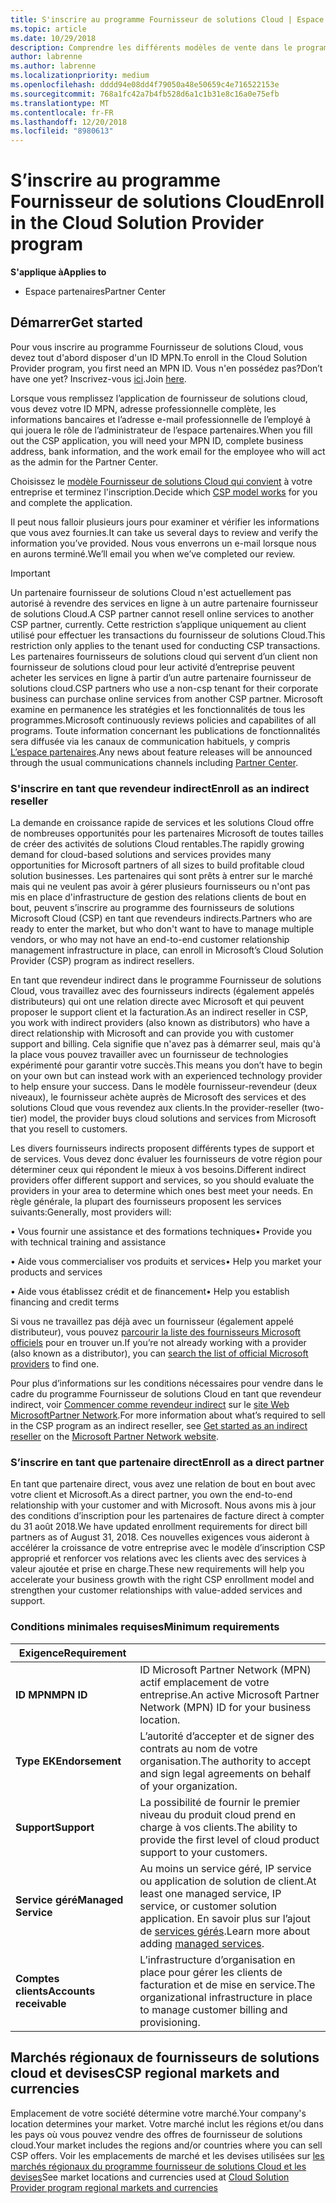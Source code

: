 ```yaml
---
title: S'inscrire au programme Fournisseur de solutions Cloud | Espace partenaires
ms.topic: article
ms.date: 10/29/2018
description: Comprendre les différents modèles de vente dans le programme Fournisseur de solutions Cloud et déterminer celui qui convient le mieux à votre entreprise.
author: labrenne
ms.author: labrenne
ms.localizationpriority: medium
ms.openlocfilehash: dddd94e08dd4f79050a48e50659c4e716522153e
ms.sourcegitcommit: 768a1fc42a7b4fb528d6a1c1b31e8c16a0e75efb
ms.translationtype: MT
ms.contentlocale: fr-FR
ms.lasthandoff: 12/20/2018
ms.locfileid: "8980613"
---
```

# <a name="enroll-in-the-cloud-solution-provider-program"></a><span data-ttu-id="d91cf-103">S’inscrire au programme Fournisseur de solutions Cloud</span><span class="sxs-lookup"><span data-stu-id="d91cf-103">Enroll in the Cloud Solution Provider program</span></span>

**<span data-ttu-id="d91cf-104">S'applique à</span><span class="sxs-lookup"><span data-stu-id="d91cf-104">Applies to</span></span>**

-  <span data-ttu-id="d91cf-105">Espace partenaires</span><span class="sxs-lookup"><span data-stu-id="d91cf-105">Partner Center</span></span>


## <a name="get-started"></a><span data-ttu-id="d91cf-106">Démarrer</span><span class="sxs-lookup"><span data-stu-id="d91cf-106">Get started</span></span>

<span data-ttu-id="d91cf-107">Pour vous inscrire au programme Fournisseur de solutions Cloud, vous devez tout d'abord disposer d'un ID MPN.</span><span class="sxs-lookup"><span data-stu-id="d91cf-107">To enroll in the Cloud Solution Provider program, you first need an MPN ID.</span></span> <span data-ttu-id="d91cf-108">Vous n'en possédez pas?</span><span class="sxs-lookup"><span data-stu-id="d91cf-108">Don’t have one yet?</span></span> <span data-ttu-id="d91cf-109">Inscrivez-vous [ici](https://epe.mspartner.microsoft.com/EPE/portal/en-US?partnerid=).</span><span class="sxs-lookup"><span data-stu-id="d91cf-109">Join [here](https://epe.mspartner.microsoft.com/EPE/portal/en-US?partnerid=).</span></span>

<span data-ttu-id="d91cf-110">Lorsque vous remplissez l’application de fournisseur de solutions cloud, vous devez votre ID MPN, adresse professionnelle complète, les informations bancaires et l’adresse e-mail professionnelle de l’employé à qui jouera le rôle de l’administrateur de l’espace partenaires.</span><span class="sxs-lookup"><span data-stu-id="d91cf-110">When you fill out the CSP application, you will need your MPN ID, complete business address, bank information, and the work email for the employee who will act as the admin for the Partner Center.</span></span>

<span data-ttu-id="d91cf-111">Choisissez le [modèle Fournisseur de solutions Cloud qui convient](https://partnercenter.microsoft.com/en-us/cloud-solution-provider/csp-enrollment) à votre entreprise et terminez l'inscription.</span><span class="sxs-lookup"><span data-stu-id="d91cf-111">Decide which [CSP model works](https://partnercenter.microsoft.com/en-us/cloud-solution-provider/csp-enrollment) for you and complete the application.</span></span> 

<span data-ttu-id="d91cf-112">Il peut nous falloir plusieurs jours pour examiner et vérifier les informations que vous avez fournies.</span><span class="sxs-lookup"><span data-stu-id="d91cf-112">It can take us several days to review and verify the information you’ve provided.</span></span> <span data-ttu-id="d91cf-113">Nous vous enverrons un e-mail lorsque nous en aurons terminé.</span><span class="sxs-lookup"><span data-stu-id="d91cf-113">We’ll email you when we’ve completed our review.</span></span>

> [!IMPORTANT]  
> <span data-ttu-id="d91cf-114">Un partenaire fournisseur de solutions Cloud n'est actuellement pas autorisé à revendre des services en ligne à un autre partenaire fournisseur de solutions Cloud.</span><span class="sxs-lookup"><span data-stu-id="d91cf-114">A CSP partner cannot resell online services to another CSP partner, currently.</span></span> <span data-ttu-id="d91cf-115">Cette restriction s’applique uniquement au client utilisé pour effectuer les transactions du fournisseur de solutions Cloud.</span><span class="sxs-lookup"><span data-stu-id="d91cf-115">This restriction only applies to the tenant used for conducting CSP transactions.</span></span> <span data-ttu-id="d91cf-116">Les partenaires fournisseurs de solutions cloud qui servent d’un client non fournisseur de solutions cloud pour leur activité d’entreprise peuvent acheter les services en ligne à partir d’un autre partenaire fournisseur de solutions cloud.</span><span class="sxs-lookup"><span data-stu-id="d91cf-116">CSP partners who use a non-csp tenant for their corporate business can purchase online services from another CSP partner.</span></span> <span data-ttu-id="d91cf-117">Microsoft examine en permanence les stratégies et les fonctionnalités de tous les programmes.</span><span class="sxs-lookup"><span data-stu-id="d91cf-117">Microsoft continuously reviews policies and capabilites of all programs.</span></span> <span data-ttu-id="d91cf-118">Toute information concernant les publications de fonctionnalités sera diffusée via les canaux de communication habituels, y compris [L’espace partenaires](https://partner.microsoft.com/en-us/pcv/announcements).</span><span class="sxs-lookup"><span data-stu-id="d91cf-118">Any news about feature releases will be announced through the usual communications channels including [Partner Center](https://partner.microsoft.com/en-us/pcv/announcements).</span></span>

### <a name="enroll-as-an-indirect-reseller"></a><span data-ttu-id="d91cf-119">S'inscrire en tant que revendeur indirect</span><span class="sxs-lookup"><span data-stu-id="d91cf-119">Enroll as an indirect reseller</span></span>

<span data-ttu-id="d91cf-120">La demande en croissance rapide de services et les solutions Cloud offre de nombreuses opportunités pour les partenaires Microsoft de toutes tailles de créer des activités de solutions Cloud rentables.</span><span class="sxs-lookup"><span data-stu-id="d91cf-120">The rapidly growing demand for cloud-based solutions and services provides many opportunities for Microsoft partners of all sizes to build profitable cloud solution businesses.</span></span> <span data-ttu-id="d91cf-121">Les partenaires qui sont prêts à entrer sur le marché mais qui ne veulent pas avoir à gérer plusieurs fournisseurs ou n'ont pas mis en place d'infrastructure de gestion des relations clients de bout en bout, peuvent s’inscrire au programme des fournisseurs de solutions Microsoft Cloud (CSP) en tant que revendeurs indirects.</span><span class="sxs-lookup"><span data-stu-id="d91cf-121">Partners who are ready to enter the market, but who don't want to have to manage multiple vendors, or who may not have an end-to-end customer relationship management infrastructure in place, can enroll in Microsoft’s Cloud Solution Provider (CSP) program as indirect resellers.</span></span>

<span data-ttu-id="d91cf-122">En tant que revendeur indirect dans le programme Fournisseur de solutions Cloud, vous travaillez avec des fournisseurs indirects (également appelés distributeurs) qui ont une relation directe avec Microsoft et qui peuvent proposer le support client et la facturation.</span><span class="sxs-lookup"><span data-stu-id="d91cf-122">As an indirect reseller in CSP, you work with indirect providers (also known as distributors) who have a direct relationship with Microsoft and can provide you with customer support and billing.</span></span> <span data-ttu-id="d91cf-123">Cela signifie que n'avez pas à démarrer seul, mais qu'à la place vous pouvez travailler avec un fournisseur de technologies expérimenté pour garantir votre succès.</span><span class="sxs-lookup"><span data-stu-id="d91cf-123">This means you don’t have to begin on your own but can instead work with an experienced technology provider to help ensure your success.</span></span> <span data-ttu-id="d91cf-124">Dans le modèle fournisseur-revendeur (deux niveaux), le fournisseur achète auprès de Microsoft des services et des solutions Cloud que vous revendez aux clients.</span><span class="sxs-lookup"><span data-stu-id="d91cf-124">In the provider-reseller (two-tier) model, the provider buys cloud solutions and services from Microsoft that you resell to customers.</span></span>

<span data-ttu-id="d91cf-125">Les divers fournisseurs indirects proposent différents types de support et de services. Vous devez donc évaluer les fournisseurs de votre région pour déterminer ceux qui répondent le mieux à vos besoins.</span><span class="sxs-lookup"><span data-stu-id="d91cf-125">Different indirect providers offer different support and services, so you should evaluate the providers in your area to determine which ones best meet your needs.</span></span> <span data-ttu-id="d91cf-126">En règle générale, la plupart des fournisseurs proposent les services suivants:</span><span class="sxs-lookup"><span data-stu-id="d91cf-126">Generally, most providers will:</span></span> 

<span data-ttu-id="d91cf-127">• Vous fournir une assistance et des formations techniques</span><span class="sxs-lookup"><span data-stu-id="d91cf-127">•   Provide you with technical training and assistance</span></span>

<span data-ttu-id="d91cf-128">• Aide vous commercialiser vos produits et services</span><span class="sxs-lookup"><span data-stu-id="d91cf-128">•   Help you market your products and services</span></span> 

<span data-ttu-id="d91cf-129">• Aide vous établissez crédit et de financement</span><span class="sxs-lookup"><span data-stu-id="d91cf-129">•   Help you establish financing and credit terms</span></span>

<span data-ttu-id="d91cf-130">Si vous ne travaillez pas déjà avec un fournisseur (également appelé distributeur), vous pouvez [parcourir la liste des fournisseurs Microsoft officiels](https://partnercenter.microsoft.com/partner/find-a-provider) pour en trouver un.</span><span class="sxs-lookup"><span data-stu-id="d91cf-130">If you’re not already working with a provider (also known as a distributor), you can [search the list of official Microsoft providers](https://partnercenter.microsoft.com/partner/find-a-provider) to find one.</span></span>

<span data-ttu-id="d91cf-131">Pour plus d’informations sur les conditions nécessaires pour vendre dans le cadre du programme Fournisseur de solutions Cloud en tant que revendeur indirect, voir [Commencer comme revendeur indirect](https://partner.microsoft.com/cloud-solution-provider/whats-required) sur le [site Web MicrosoftPartner Network](https://partner.microsoft.com/).</span><span class="sxs-lookup"><span data-stu-id="d91cf-131">For more information about what’s required to sell in the CSP program as an indirect reseller, see [Get started as an indirect reseller](https://partner.microsoft.com/cloud-solution-provider/whats-required) on the [Microsoft Partner Network website](https://partner.microsoft.com/).</span></span> 


### <a name="enroll-as-a-direct-partner"></a><span data-ttu-id="d91cf-132">S’inscrire en tant que partenaire direct</span><span class="sxs-lookup"><span data-stu-id="d91cf-132">Enroll as a direct partner</span></span>

<span data-ttu-id="d91cf-133">En tant que partenaire direct, vous avez une relation de bout en bout avec votre client et Microsoft.</span><span class="sxs-lookup"><span data-stu-id="d91cf-133">As a direct partner, you own the end-to-end relationship with your customer and with Microsoft.</span></span> <span data-ttu-id="d91cf-134">Nous avons mis à jour des conditions d’inscription pour les partenaires de facture direct à compter du 31 août 2018.</span><span class="sxs-lookup"><span data-stu-id="d91cf-134">We have updated enrollment requirements for direct bill partners as of August 31, 2018.</span></span> <span data-ttu-id="d91cf-135">Ces nouvelles exigences vous aideront à accélérer la croissance de votre entreprise avec le modèle d’inscription CSP approprié et renforcer vos relations avec les clients avec des services à valeur ajoutée et prise en charge.</span><span class="sxs-lookup"><span data-stu-id="d91cf-135">These new requirements will help you accelerate your business growth with the right CSP enrollment model and strengthen your customer relationships with value-added services and support.</span></span> 

### <a name="minimum-requirements"></a><span data-ttu-id="d91cf-136">Conditions minimales requises</span><span class="sxs-lookup"><span data-stu-id="d91cf-136">Minimum requirements</span></span>

|**<span data-ttu-id="d91cf-137">Exigence</span><span class="sxs-lookup"><span data-stu-id="d91cf-137">Requirement</span></span>**|                             |
|--------------------------------|--------------------------------------------------------------|
|**<span data-ttu-id="d91cf-138">ID MPN</span><span class="sxs-lookup"><span data-stu-id="d91cf-138">MPN ID</span></span>**   |<span data-ttu-id="d91cf-139">ID Microsoft Partner Network (MPN) actif emplacement de votre entreprise.</span><span class="sxs-lookup"><span data-stu-id="d91cf-139">An active Microsoft Partner Network (MPN) ID for your business location.</span></span>   |
|**<span data-ttu-id="d91cf-140">Type EK</span><span class="sxs-lookup"><span data-stu-id="d91cf-140">Endorsement</span></span>**   |<span data-ttu-id="d91cf-141">L’autorité d’accepter et de signer des contrats au nom de votre organisation.</span><span class="sxs-lookup"><span data-stu-id="d91cf-141">The authority to accept and sign legal agreements on behalf of your organization.</span></span>|
|**<span data-ttu-id="d91cf-142">Support</span><span class="sxs-lookup"><span data-stu-id="d91cf-142">Support</span></span>**   |<span data-ttu-id="d91cf-143">La possibilité de fournir le premier niveau du produit cloud prend en charge à vos clients.</span><span class="sxs-lookup"><span data-stu-id="d91cf-143">The ability to provide the first level of cloud product support to your customers.</span></span>|
|**<span data-ttu-id="d91cf-144">Service géré</span><span class="sxs-lookup"><span data-stu-id="d91cf-144">Managed Service</span></span>**   |<span data-ttu-id="d91cf-145">Au moins un service géré, IP service ou application de solution de client.</span><span class="sxs-lookup"><span data-stu-id="d91cf-145">At least one managed service, IP service, or customer solution application.</span></span> <span data-ttu-id="d91cf-146">En savoir plus sur l’ajout de [services gérés](https://partner.microsoft.com/en-US/business-opportunities/managed-services-provider).</span><span class="sxs-lookup"><span data-stu-id="d91cf-146">Learn more about adding [managed services](https://partner.microsoft.com/en-US/business-opportunities/managed-services-provider).</span></span>|
|**<span data-ttu-id="d91cf-147">Comptes clients</span><span class="sxs-lookup"><span data-stu-id="d91cf-147">Accounts receivable</span></span>** |<span data-ttu-id="d91cf-148">L’infrastructure d’organisation en place pour gérer les clients de facturation et de mise en service.</span><span class="sxs-lookup"><span data-stu-id="d91cf-148">The organizational infrastructure in place to manage customer billing and provisioning.</span></span> 



## <a name="csp-regional-markets-and-currencies"></a><span data-ttu-id="d91cf-149">Marchés régionaux de fournisseurs de solutions cloud et devises</span><span class="sxs-lookup"><span data-stu-id="d91cf-149">CSP regional markets and currencies</span></span>

<span data-ttu-id="d91cf-150">Emplacement de votre société détermine votre marché.</span><span class="sxs-lookup"><span data-stu-id="d91cf-150">Your company's location determines your market.</span></span> <span data-ttu-id="d91cf-151">Votre marché inclut les régions et/ou dans les pays où vous pouvez vendre des offres de fournisseur de solutions cloud.</span><span class="sxs-lookup"><span data-stu-id="d91cf-151">Your market includes the regions and/or countries where you can sell CSP offers.</span></span> <span data-ttu-id="d91cf-152">Voir les emplacements de marché et les devises utilisées sur [les marchés régionaux du programme fournisseur de solutions Cloud et les devises](regional-authorization-overview)</span><span class="sxs-lookup"><span data-stu-id="d91cf-152">See market locations and currencies used at [Cloud Solution Provider program regional markets and currencies](regional-authorization-overview)</span></span>




